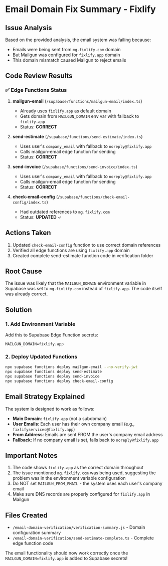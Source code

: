 # Email Domain Fix Summary - Fixlify

## Issue Analysis
Based on the provided analysis, the email system was failing because:
- Emails were being sent from `mg.fixlify.com` domain
- But Mailgun was configured for `fixlify.app` domain
- This domain mismatch caused Mailgun to reject emails

## Code Review Results

### ✅ Edge Functions Status

1. **mailgun-email** (`/supabase/functions/mailgun-email/index.ts`)
   - Already uses `fixlify.app` as default domain
   - Gets domain from `MAILGUN_DOMAIN` env var with fallback to `fixlify.app`
   - Status: **CORRECT**

2. **send-estimate** (`/supabase/functions/send-estimate/index.ts`)
   - Uses user's `company_email` with fallback to `noreply@fixlify.app`
   - Calls mailgun-email edge function for sending
   - Status: **CORRECT**

3. **send-invoice** (`/supabase/functions/send-invoice/index.ts`)
   - Uses user's `company_email` with fallback to `noreply@fixlify.app`
   - Calls mailgun-email edge function for sending
   - Status: **CORRECT**

4. **check-email-config** (`/supabase/functions/check-email-config/index.ts`)
   - Had outdated references to `mg.fixlify.com`
   - Status: **UPDATED** ✓

## Actions Taken

1. Updated `check-email-config` function to use correct domain references
2. Verified all edge functions are using `fixlify.app` domain
3. Created complete send-estimate function code in verification folder

## Root Cause
The issue was likely that the `MAILGUN_DOMAIN` environment variable in Supabase was set to `mg.fixlify.com` instead of `fixlify.app`. The code itself was already correct.

## Solution

### 1. Add Environment Variable
Add this to Supabase Edge Function secrets:
```
MAILGUN_DOMAIN=fixlify.app
```

### 2. Deploy Updated Functions
```bash
npx supabase functions deploy mailgun-email --no-verify-jwt
npx supabase functions deploy send-estimate
npx supabase functions deploy send-invoice
npx supabase functions deploy check-email-config
```

## Email Strategy Explained

The system is designed to work as follows:
- **Main Domain**: `fixlify.app` (not a subdomain)
- **User Emails**: Each user has their own company email (e.g., `fixlifyservices@fixlify.app`)
- **From Address**: Emails are sent FROM the user's company email address
- **Fallback**: If no company email is set, falls back to `noreply@fixlify.app`

## Important Notes

1. The code shows `fixlify.app` as the correct domain throughout
2. The issue mentioned `mg.fixlify.com` was being used, suggesting the problem was in the environment variable configuration
3. Do NOT set `MAILGUN_FROM_EMAIL` - the system uses each user's company email
4. Make sure DNS records are properly configured for `fixlify.app` in Mailgun

## Files Created
- `/email-domain-verification/verification-summary.js` - Domain configuration summary
- `/email-domain-verification/send-estimate-complete.ts` - Complete edge function code

The email functionality should now work correctly once the `MAILGUN_DOMAIN=fixlify.app` is added to Supabase secrets!